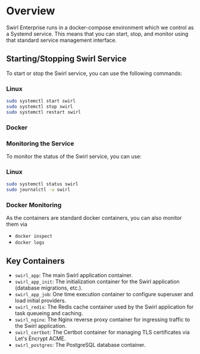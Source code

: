 # Overview
Swirl Enterprise runs in a docker-compose environment which we control
as a Systemd service. This means that you can start, stop, and monitor
using that standard service management interface.


## Starting/Stopping Swirl Service
To start or stop the Swirl service, you can use the following commands:

### Linux
```bash
sudo systemctl start swirl
sudo systemctl stop swirl
sudo systemctl restart swirl
```
### Docker
### Monitoring the Service
To monitor the status of the Swirl service, you can use:

### Linux
```bash
sudo systemctl status swirl
sudo journalctl -u swirl
```

### Docker Monitoring
As the containers are standard docker containers, you can also monitor them via
- `docker inspect`
- `docker logs`

## Key Containers
- `swirl_app`: The main Swirl application container.
- `swirl_app_init`: The initialization container for the Swirl application (database migrations, etc.).
- `swirl_app_job`: One time execution container to configure superuser and load initial providers.
- `swirl_redis`: The Redis cache container used by the Swirl application for task queueing and caching.
- `swirl_nginx`: The Nginx reverse proxy container for ingressing traffic to the Swirl application.
- `swirl_certbot`: The Certbot container for managing TLS certificates via Let's Encrypt ACME.
- `swirl_postgres`: The PostgreSQL database container.